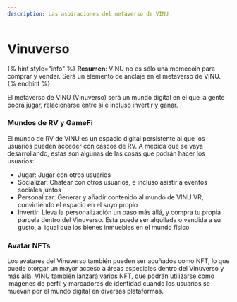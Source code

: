 ```yaml
---
description: Las aspiraciones del metaverso de VINU
---
```


# Vinuverso

{% hint style="info" %}
**Resumen**: VINU no es sólo una memecoin para comprar y vender. Será un elemento de anclaje en el metaverso de VINU.
{% endhint %}

El metaverso de VINU (Vinuverso) será un mundo digital en el que la gente podrá jugar, relacionarse entre sí e incluso invertir y ganar.

### Mundos de RV y GameFi

El mundo de RV de VINU es un espacio digital persistente al que los usuarios pueden acceder con cascos de RV. A medida que se vaya desarrollando, estas son algunas de las cosas que podrán hacer los usuarios:

* Jugar: Jugar con otros usuarios
* Socializar: Chatear con otros usuarios, e incluso asistir a eventos sociales juntos
* Personalizar: Generar y añadir contenido al mundo de VINU VR, convirtiendo el espacio en el suyo propio
* Invertir: Lleva la personalización un paso más allá, y compra tu propia parcela dentro del Vinuverso. Esta puede ser alquilada o vendida a su gusto, al igual que los bienes inmuebles en el mundo físico

### Avatar NFTs

Los avatares del Vinuverso también pueden ser acuñados como NFT, lo que puede otorgar un mayor acceso a áreas especiales dentro del Vinuverso y más allá. VINU también lanzará varios NFT, que podrán utilizarse como imágenes de perfil y marcadores de identidad cuando los usuarios se muevan por el mundo digital en diversas plataformas.

